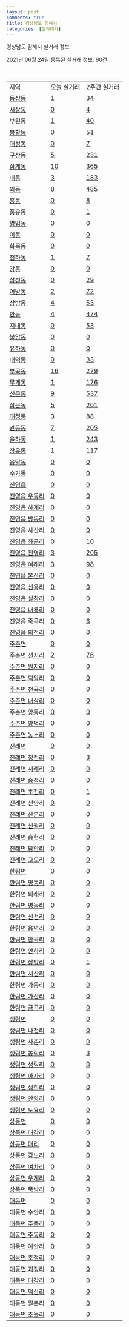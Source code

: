 ```yaml
---
layout: post
comments: true
title: 경상남도 김해시
categories: [실거래가]
---
```


경상남도 김해시 실거래 정보

2021년 06월 24일 등록된 실거래 정보: 90건

<script type="text/javascript">
  google.charts.load('current', {'packages':['corechart']});
  google.charts.setOnLoadCallback(drawChart);

  function drawChart() {
    var data = google.visualization.arrayToDataTable([['거래일', '매매', '전월세', '전매'], ['2021-02', 0, 13, 0], ['2021-03', 20, 149, 3], ['2021-04', 463, 313, 272], ['2021-05', 1125, 427, 692], ['2021-06', 564, 224, 114]]);

    var options = {
      title: '최근 유형별 거래량 추이',
      legend: { position: 'bottom' }
    };

    var chart = new google.visualization.LineChart(document.getElementById('columnchart_material'));
    chart.draw(data, (options));
  }
</script>

<div id="columnchart_material" style="width: 450px; margin-left: -35px"></div>
<br>
<table class="sortable">
  <tr>
    <td>지역</td>
    <td>오늘 실거래</td>
    <td>2주간 실거래</td>
  </tr>

  
  <tr class="item">
    <td><a href="4825010100.html">동상동</a></td>
    <td><a href="4825010100.html">1</a></td>
    <td><a href="4825010100.html">34</a></td>
  </tr>
    

  <tr class="item">
    <td><a href="4825010200.html">서상동</a></td>
    <td><a href="4825010200.html">0</a></td>
    <td><a href="4825010200.html">4</a></td>
  </tr>
    

  <tr class="item">
    <td><a href="4825010300.html">부원동</a></td>
    <td><a href="4825010300.html">1</a></td>
    <td><a href="4825010300.html">40</a></td>
  </tr>
    

  <tr class="item">
    <td><a href="4825010400.html">봉황동</a></td>
    <td><a href="4825010400.html">0</a></td>
    <td><a href="4825010400.html">51</a></td>
  </tr>
    

  <tr class="item">
    <td><a href="4825010500.html">대성동</a></td>
    <td><a href="4825010500.html">0</a></td>
    <td><a href="4825010500.html">7</a></td>
  </tr>
    

  <tr class="item">
    <td><a href="4825010600.html">구산동</a></td>
    <td><a href="4825010600.html">5</a></td>
    <td><a href="4825010600.html">231</a></td>
  </tr>
    

  <tr class="item">
    <td><a href="4825010700.html">삼계동</a></td>
    <td><a href="4825010700.html">10</a></td>
    <td><a href="4825010700.html">365</a></td>
  </tr>
    

  <tr class="item">
    <td><a href="4825010800.html">내동</a></td>
    <td><a href="4825010800.html">3</a></td>
    <td><a href="4825010800.html">183</a></td>
  </tr>
    

  <tr class="item">
    <td><a href="4825010900.html">외동</a></td>
    <td><a href="4825010900.html">8</a></td>
    <td><a href="4825010900.html">485</a></td>
  </tr>
    

  <tr class="item">
    <td><a href="4825011000.html">흥동</a></td>
    <td><a href="4825011000.html">0</a></td>
    <td><a href="4825011000.html">8</a></td>
  </tr>
    

  <tr class="item">
    <td><a href="4825011100.html">풍유동</a></td>
    <td><a href="4825011100.html">0</a></td>
    <td><a href="4825011100.html">1</a></td>
  </tr>
    

  <tr class="item">
    <td><a href="4825011200.html">명법동</a></td>
    <td><a href="4825011200.html">0</a></td>
    <td><a href="4825011200.html">0</a></td>
  </tr>
    

  <tr class="item">
    <td><a href="4825011300.html">이동</a></td>
    <td><a href="4825011300.html">0</a></td>
    <td><a href="4825011300.html">0</a></td>
  </tr>
    

  <tr class="item">
    <td><a href="4825011400.html">화목동</a></td>
    <td><a href="4825011400.html">0</a></td>
    <td><a href="4825011400.html">0</a></td>
  </tr>
    

  <tr class="item">
    <td><a href="4825011500.html">전하동</a></td>
    <td><a href="4825011500.html">1</a></td>
    <td><a href="4825011500.html">7</a></td>
  </tr>
    

  <tr class="item">
    <td><a href="4825011600.html">강동</a></td>
    <td><a href="4825011600.html">0</a></td>
    <td><a href="4825011600.html">0</a></td>
  </tr>
    

  <tr class="item">
    <td><a href="4825011700.html">삼정동</a></td>
    <td><a href="4825011700.html">0</a></td>
    <td><a href="4825011700.html">29</a></td>
  </tr>
    

  <tr class="item">
    <td><a href="4825011800.html">어방동</a></td>
    <td><a href="4825011800.html">2</a></td>
    <td><a href="4825011800.html">72</a></td>
  </tr>
    

  <tr class="item">
    <td><a href="4825011900.html">삼방동</a></td>
    <td><a href="4825011900.html">4</a></td>
    <td><a href="4825011900.html">53</a></td>
  </tr>
    

  <tr class="item">
    <td><a href="4825012000.html">안동</a></td>
    <td><a href="4825012000.html">4</a></td>
    <td><a href="4825012000.html">474</a></td>
  </tr>
    

  <tr class="item">
    <td><a href="4825012100.html">지내동</a></td>
    <td><a href="4825012100.html">0</a></td>
    <td><a href="4825012100.html">53</a></td>
  </tr>
    

  <tr class="item">
    <td><a href="4825012200.html">불암동</a></td>
    <td><a href="4825012200.html">0</a></td>
    <td><a href="4825012200.html">0</a></td>
  </tr>
    

  <tr class="item">
    <td><a href="4825012300.html">유하동</a></td>
    <td><a href="4825012300.html">0</a></td>
    <td><a href="4825012300.html">0</a></td>
  </tr>
    

  <tr class="item">
    <td><a href="4825012400.html">내덕동</a></td>
    <td><a href="4825012400.html">0</a></td>
    <td><a href="4825012400.html">33</a></td>
  </tr>
    

  <tr class="item">
    <td><a href="4825012500.html">부곡동</a></td>
    <td><a href="4825012500.html">16</a></td>
    <td><a href="4825012500.html">279</a></td>
  </tr>
    

  <tr class="item">
    <td><a href="4825012600.html">무계동</a></td>
    <td><a href="4825012600.html">1</a></td>
    <td><a href="4825012600.html">176</a></td>
  </tr>
    

  <tr class="item">
    <td><a href="4825012700.html">신문동</a></td>
    <td><a href="4825012700.html">9</a></td>
    <td><a href="4825012700.html">537</a></td>
  </tr>
    

  <tr class="item">
    <td><a href="4825012800.html">삼문동</a></td>
    <td><a href="4825012800.html">5</a></td>
    <td><a href="4825012800.html">201</a></td>
  </tr>
    

  <tr class="item">
    <td><a href="4825012900.html">대청동</a></td>
    <td><a href="4825012900.html">3</a></td>
    <td><a href="4825012900.html">88</a></td>
  </tr>
    

  <tr class="item">
    <td><a href="4825013000.html">관동동</a></td>
    <td><a href="4825013000.html">7</a></td>
    <td><a href="4825013000.html">205</a></td>
  </tr>
    

  <tr class="item">
    <td><a href="4825013100.html">율하동</a></td>
    <td><a href="4825013100.html">1</a></td>
    <td><a href="4825013100.html">243</a></td>
  </tr>
    

  <tr class="item">
    <td><a href="4825013200.html">장유동</a></td>
    <td><a href="4825013200.html">1</a></td>
    <td><a href="4825013200.html">117</a></td>
  </tr>
    

  <tr class="item">
    <td><a href="4825013300.html">응달동</a></td>
    <td><a href="4825013300.html">0</a></td>
    <td><a href="4825013300.html">0</a></td>
  </tr>
    

  <tr class="item">
    <td><a href="4825013400.html">수가동</a></td>
    <td><a href="4825013400.html">0</a></td>
    <td><a href="4825013400.html">0</a></td>
  </tr>
    

  <tr class="item">
    <td><a href="4825025000.html">진영읍</a></td>
    <td><a href="4825025000.html">0</a></td>
    <td><a href="4825025000.html">0</a></td>
  </tr>
    

  <tr class="item">
    <td><a href="4825025021.html">진영읍 우동리</a></td>
    <td><a href="4825025021.html">0</a></td>
    <td><a href="4825025021.html">0</a></td>
  </tr>
    

  <tr class="item">
    <td><a href="4825025022.html">진영읍 하계리</a></td>
    <td><a href="4825025022.html">0</a></td>
    <td><a href="4825025022.html">0</a></td>
  </tr>
    

  <tr class="item">
    <td><a href="4825025023.html">진영읍 방동리</a></td>
    <td><a href="4825025023.html">0</a></td>
    <td><a href="4825025023.html">0</a></td>
  </tr>
    

  <tr class="item">
    <td><a href="4825025024.html">진영읍 사산리</a></td>
    <td><a href="4825025024.html">0</a></td>
    <td><a href="4825025024.html">0</a></td>
  </tr>
    

  <tr class="item">
    <td><a href="4825025025.html">진영읍 좌곤리</a></td>
    <td><a href="4825025025.html">0</a></td>
    <td><a href="4825025025.html">10</a></td>
  </tr>
    

  <tr class="item">
    <td><a href="4825025026.html">진영읍 진영리</a></td>
    <td><a href="4825025026.html">3</a></td>
    <td><a href="4825025026.html">205</a></td>
  </tr>
    

  <tr class="item">
    <td><a href="4825025027.html">진영읍 여래리</a></td>
    <td><a href="4825025027.html">3</a></td>
    <td><a href="4825025027.html">98</a></td>
  </tr>
    

  <tr class="item">
    <td><a href="4825025028.html">진영읍 본산리</a></td>
    <td><a href="4825025028.html">0</a></td>
    <td><a href="4825025028.html">0</a></td>
  </tr>
    

  <tr class="item">
    <td><a href="4825025029.html">진영읍 신용리</a></td>
    <td><a href="4825025029.html">0</a></td>
    <td><a href="4825025029.html">0</a></td>
  </tr>
    

  <tr class="item">
    <td><a href="4825025030.html">진영읍 설창리</a></td>
    <td><a href="4825025030.html">0</a></td>
    <td><a href="4825025030.html">0</a></td>
  </tr>
    

  <tr class="item">
    <td><a href="4825025031.html">진영읍 내룡리</a></td>
    <td><a href="4825025031.html">0</a></td>
    <td><a href="4825025031.html">0</a></td>
  </tr>
    

  <tr class="item">
    <td><a href="4825025032.html">진영읍 죽곡리</a></td>
    <td><a href="4825025032.html">0</a></td>
    <td><a href="4825025032.html">6</a></td>
  </tr>
    

  <tr class="item">
    <td><a href="4825025033.html">진영읍 의전리</a></td>
    <td><a href="4825025033.html">0</a></td>
    <td><a href="4825025033.html">0</a></td>
  </tr>
    

  <tr class="item">
    <td><a href="4825032000.html">주촌면</a></td>
    <td><a href="4825032000.html">0</a></td>
    <td><a href="4825032000.html">0</a></td>
  </tr>
    

  <tr class="item">
    <td><a href="4825032021.html">주촌면 선지리</a></td>
    <td><a href="4825032021.html">2</a></td>
    <td><a href="4825032021.html">76</a></td>
  </tr>
    

  <tr class="item">
    <td><a href="4825032022.html">주촌면 원지리</a></td>
    <td><a href="4825032022.html">0</a></td>
    <td><a href="4825032022.html">0</a></td>
  </tr>
    

  <tr class="item">
    <td><a href="4825032023.html">주촌면 덕암리</a></td>
    <td><a href="4825032023.html">0</a></td>
    <td><a href="4825032023.html">0</a></td>
  </tr>
    

  <tr class="item">
    <td><a href="4825032024.html">주촌면 천곡리</a></td>
    <td><a href="4825032024.html">0</a></td>
    <td><a href="4825032024.html">0</a></td>
  </tr>
    

  <tr class="item">
    <td><a href="4825032025.html">주촌면 내삼리</a></td>
    <td><a href="4825032025.html">0</a></td>
    <td><a href="4825032025.html">0</a></td>
  </tr>
    

  <tr class="item">
    <td><a href="4825032026.html">주촌면 양동리</a></td>
    <td><a href="4825032026.html">0</a></td>
    <td><a href="4825032026.html">0</a></td>
  </tr>
    

  <tr class="item">
    <td><a href="4825032027.html">주촌면 망덕리</a></td>
    <td><a href="4825032027.html">0</a></td>
    <td><a href="4825032027.html">0</a></td>
  </tr>
    

  <tr class="item">
    <td><a href="4825032028.html">주촌면 농소리</a></td>
    <td><a href="4825032028.html">0</a></td>
    <td><a href="4825032028.html">0</a></td>
  </tr>
    

  <tr class="item">
    <td><a href="4825033000.html">진례면</a></td>
    <td><a href="4825033000.html">0</a></td>
    <td><a href="4825033000.html">0</a></td>
  </tr>
    

  <tr class="item">
    <td><a href="4825033021.html">진례면 청천리</a></td>
    <td><a href="4825033021.html">0</a></td>
    <td><a href="4825033021.html">3</a></td>
  </tr>
    

  <tr class="item">
    <td><a href="4825033022.html">진례면 시례리</a></td>
    <td><a href="4825033022.html">0</a></td>
    <td><a href="4825033022.html">0</a></td>
  </tr>
    

  <tr class="item">
    <td><a href="4825033023.html">진례면 송정리</a></td>
    <td><a href="4825033023.html">0</a></td>
    <td><a href="4825033023.html">0</a></td>
  </tr>
    

  <tr class="item">
    <td><a href="4825033024.html">진례면 초전리</a></td>
    <td><a href="4825033024.html">0</a></td>
    <td><a href="4825033024.html">1</a></td>
  </tr>
    

  <tr class="item">
    <td><a href="4825033025.html">진례면 신안리</a></td>
    <td><a href="4825033025.html">0</a></td>
    <td><a href="4825033025.html">0</a></td>
  </tr>
    

  <tr class="item">
    <td><a href="4825033026.html">진례면 산본리</a></td>
    <td><a href="4825033026.html">0</a></td>
    <td><a href="4825033026.html">0</a></td>
  </tr>
    

  <tr class="item">
    <td><a href="4825033027.html">진례면 신월리</a></td>
    <td><a href="4825033027.html">0</a></td>
    <td><a href="4825033027.html">0</a></td>
  </tr>
    

  <tr class="item">
    <td><a href="4825033028.html">진례면 송현리</a></td>
    <td><a href="4825033028.html">0</a></td>
    <td><a href="4825033028.html">0</a></td>
  </tr>
    

  <tr class="item">
    <td><a href="4825033029.html">진례면 담안리</a></td>
    <td><a href="4825033029.html">0</a></td>
    <td><a href="4825033029.html">0</a></td>
  </tr>
    

  <tr class="item">
    <td><a href="4825033030.html">진례면 고모리</a></td>
    <td><a href="4825033030.html">0</a></td>
    <td><a href="4825033030.html">0</a></td>
  </tr>
    

  <tr class="item">
    <td><a href="4825034000.html">한림면</a></td>
    <td><a href="4825034000.html">0</a></td>
    <td><a href="4825034000.html">0</a></td>
  </tr>
    

  <tr class="item">
    <td><a href="4825034021.html">한림면 명동리</a></td>
    <td><a href="4825034021.html">0</a></td>
    <td><a href="4825034021.html">0</a></td>
  </tr>
    

  <tr class="item">
    <td><a href="4825034022.html">한림면 퇴래리</a></td>
    <td><a href="4825034022.html">0</a></td>
    <td><a href="4825034022.html">0</a></td>
  </tr>
    

  <tr class="item">
    <td><a href="4825034023.html">한림면 병동리</a></td>
    <td><a href="4825034023.html">0</a></td>
    <td><a href="4825034023.html">0</a></td>
  </tr>
    

  <tr class="item">
    <td><a href="4825034024.html">한림면 신천리</a></td>
    <td><a href="4825034024.html">0</a></td>
    <td><a href="4825034024.html">0</a></td>
  </tr>
    

  <tr class="item">
    <td><a href="4825034025.html">한림면 용덕리</a></td>
    <td><a href="4825034025.html">0</a></td>
    <td><a href="4825034025.html">0</a></td>
  </tr>
    

  <tr class="item">
    <td><a href="4825034026.html">한림면 안곡리</a></td>
    <td><a href="4825034026.html">0</a></td>
    <td><a href="4825034026.html">0</a></td>
  </tr>
    

  <tr class="item">
    <td><a href="4825034027.html">한림면 안하리</a></td>
    <td><a href="4825034027.html">0</a></td>
    <td><a href="4825034027.html">0</a></td>
  </tr>
    

  <tr class="item">
    <td><a href="4825034028.html">한림면 장방리</a></td>
    <td><a href="4825034028.html">0</a></td>
    <td><a href="4825034028.html">1</a></td>
  </tr>
    

  <tr class="item">
    <td><a href="4825034029.html">한림면 시산리</a></td>
    <td><a href="4825034029.html">0</a></td>
    <td><a href="4825034029.html">0</a></td>
  </tr>
    

  <tr class="item">
    <td><a href="4825034030.html">한림면 가동리</a></td>
    <td><a href="4825034030.html">0</a></td>
    <td><a href="4825034030.html">0</a></td>
  </tr>
    

  <tr class="item">
    <td><a href="4825034031.html">한림면 가산리</a></td>
    <td><a href="4825034031.html">0</a></td>
    <td><a href="4825034031.html">0</a></td>
  </tr>
    

  <tr class="item">
    <td><a href="4825034032.html">한림면 금곡리</a></td>
    <td><a href="4825034032.html">0</a></td>
    <td><a href="4825034032.html">0</a></td>
  </tr>
    

  <tr class="item">
    <td><a href="4825035000.html">생림면</a></td>
    <td><a href="4825035000.html">0</a></td>
    <td><a href="4825035000.html">0</a></td>
  </tr>
    

  <tr class="item">
    <td><a href="4825035021.html">생림면 나전리</a></td>
    <td><a href="4825035021.html">0</a></td>
    <td><a href="4825035021.html">0</a></td>
  </tr>
    

  <tr class="item">
    <td><a href="4825035022.html">생림면 사촌리</a></td>
    <td><a href="4825035022.html">0</a></td>
    <td><a href="4825035022.html">0</a></td>
  </tr>
    

  <tr class="item">
    <td><a href="4825035023.html">생림면 봉림리</a></td>
    <td><a href="4825035023.html">0</a></td>
    <td><a href="4825035023.html">3</a></td>
  </tr>
    

  <tr class="item">
    <td><a href="4825035024.html">생림면 생림리</a></td>
    <td><a href="4825035024.html">0</a></td>
    <td><a href="4825035024.html">0</a></td>
  </tr>
    

  <tr class="item">
    <td><a href="4825035025.html">생림면 마사리</a></td>
    <td><a href="4825035025.html">0</a></td>
    <td><a href="4825035025.html">0</a></td>
  </tr>
    

  <tr class="item">
    <td><a href="4825035026.html">생림면 생철리</a></td>
    <td><a href="4825035026.html">0</a></td>
    <td><a href="4825035026.html">0</a></td>
  </tr>
    

  <tr class="item">
    <td><a href="4825035027.html">생림면 안양리</a></td>
    <td><a href="4825035027.html">0</a></td>
    <td><a href="4825035027.html">0</a></td>
  </tr>
    

  <tr class="item">
    <td><a href="4825035028.html">생림면 도요리</a></td>
    <td><a href="4825035028.html">0</a></td>
    <td><a href="4825035028.html">0</a></td>
  </tr>
    

  <tr class="item">
    <td><a href="4825036000.html">상동면</a></td>
    <td><a href="4825036000.html">0</a></td>
    <td><a href="4825036000.html">0</a></td>
  </tr>
    

  <tr class="item">
    <td><a href="4825036021.html">상동면 대감리</a></td>
    <td><a href="4825036021.html">0</a></td>
    <td><a href="4825036021.html">0</a></td>
  </tr>
    

  <tr class="item">
    <td><a href="4825036022.html">상동면 매리</a></td>
    <td><a href="4825036022.html">0</a></td>
    <td><a href="4825036022.html">0</a></td>
  </tr>
    

  <tr class="item">
    <td><a href="4825036023.html">상동면 감노리</a></td>
    <td><a href="4825036023.html">0</a></td>
    <td><a href="4825036023.html">0</a></td>
  </tr>
    

  <tr class="item">
    <td><a href="4825036024.html">상동면 여차리</a></td>
    <td><a href="4825036024.html">0</a></td>
    <td><a href="4825036024.html">0</a></td>
  </tr>
    

  <tr class="item">
    <td><a href="4825036025.html">상동면 우계리</a></td>
    <td><a href="4825036025.html">0</a></td>
    <td><a href="4825036025.html">0</a></td>
  </tr>
    

  <tr class="item">
    <td><a href="4825036026.html">상동면 묵방리</a></td>
    <td><a href="4825036026.html">0</a></td>
    <td><a href="4825036026.html">0</a></td>
  </tr>
    

  <tr class="item">
    <td><a href="4825037000.html">대동면</a></td>
    <td><a href="4825037000.html">0</a></td>
    <td><a href="4825037000.html">0</a></td>
  </tr>
    

  <tr class="item">
    <td><a href="4825037021.html">대동면 수안리</a></td>
    <td><a href="4825037021.html">0</a></td>
    <td><a href="4825037021.html">0</a></td>
  </tr>
    

  <tr class="item">
    <td><a href="4825037022.html">대동면 주중리</a></td>
    <td><a href="4825037022.html">0</a></td>
    <td><a href="4825037022.html">0</a></td>
  </tr>
    

  <tr class="item">
    <td><a href="4825037023.html">대동면 주동리</a></td>
    <td><a href="4825037023.html">0</a></td>
    <td><a href="4825037023.html">0</a></td>
  </tr>
    

  <tr class="item">
    <td><a href="4825037024.html">대동면 예안리</a></td>
    <td><a href="4825037024.html">0</a></td>
    <td><a href="4825037024.html">0</a></td>
  </tr>
    

  <tr class="item">
    <td><a href="4825037025.html">대동면 초정리</a></td>
    <td><a href="4825037025.html">0</a></td>
    <td><a href="4825037025.html">0</a></td>
  </tr>
    

  <tr class="item">
    <td><a href="4825037026.html">대동면 괴정리</a></td>
    <td><a href="4825037026.html">0</a></td>
    <td><a href="4825037026.html">0</a></td>
  </tr>
    

  <tr class="item">
    <td><a href="4825037027.html">대동면 대감리</a></td>
    <td><a href="4825037027.html">0</a></td>
    <td><a href="4825037027.html">0</a></td>
  </tr>
    

  <tr class="item">
    <td><a href="4825037028.html">대동면 덕산리</a></td>
    <td><a href="4825037028.html">0</a></td>
    <td><a href="4825037028.html">0</a></td>
  </tr>
    

  <tr class="item">
    <td><a href="4825037029.html">대동면 월촌리</a></td>
    <td><a href="4825037029.html">0</a></td>
    <td><a href="4825037029.html">0</a></td>
  </tr>
    

  <tr class="item">
    <td><a href="4825037030.html">대동면 조눌리</a></td>
    <td><a href="4825037030.html">0</a></td>
    <td><a href="4825037030.html">0</a></td>
  </tr>
    


</table>


    